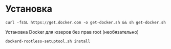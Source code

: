 # Установка

```
curl -fsSL https://get.docker.com -o get-docker.sh && sh get-docker.sh
```

Установка Docker для юзеров без прав root (необязательно)

```
dockerd-rootless-setuptool.sh install
```
